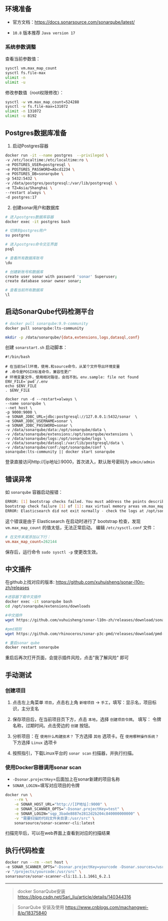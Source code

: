## 环境准备

- 官方文档：https://docs.sonarsource.com/sonarqube/latest/

- `10.8` 版本推荐 `Java version 17`


### 系统参数调整

查看当前参数值：

```bash
sysctl vm.max_map_count
sysctl fs.file-max
ulimit -n
ulimit -u
```

修改参数值（root权限修改）：

```bash
sysctl -w vm.max_map_count=524288
sysctl -w fs.file-max=131072
ulimit -n 131072
ulimit -u 8192
```



## Postgres数据库准备

1. 启动Postgres容器

```bash
docker run -it --name postgres  --privileged \
-v /etc/localtime:/etc/localtime:ro \
-e POSTGRES_USER=postgresql \
-e POSTGRES_PASSWORD=Abcd1234 \
-e POSTGRES_DB=sonarqube \
-p 5432:5432 \
-v /data/postgres/postgresql:/var/lib/postgresql \
-e TZ=Asia/Shanghai \
--restart always \
-d postgres:17
```

2. 创建sonar用户和数据库

```bash
# 进入postgres数据库容器
docker exec -it postgres bash

# 切换到postgres用户
su postgres

# 进入postgres命令交互界面
psql

# 查看所有数据库账号
\du

# 创建新账号和数据库
create user sonar with password 'sonar' Superuser;
create database sonar owner sonar;

# 查看当前所有数据库
\l
```


## 启动SonarQube代码检测平台

```bash
# docker pull sonarqube:9.9-community
docker pull sonarqube:lts-community

mkdir -p /data/sonarqube/{data,extensions,logs,datasql,conf}
```

创建 `sonarstart.sh` 启动脚本：

```shell
#!/bin/bash

# 在当前Sell环境，使用.和source命令，从某个文件导出环境变量
# .命令是POSIX标准命令，兼容性更广
# 环境变量文件，使用相对路径，会找不到。env.sample: file not found
ENV_FILE=`pwd`/.env
echo $ENV_FILE
. $ENV_FILE

docker run -d --restart=always \
--name sonarqube \
--net host \
-p 9000:9000 \
-e SONAR_JDBC_URL=jdbc:postgresql://127.0.0.1:5432/sonar  \
-e SONAR_JDBC_USERNAME=sonar \
-e SONAR_JDBC_PASSWORD=sonar \
-v /data/sonarqube/data:/opt/sonarqube/data \
-v /data/sonarqube/extensions:/opt/sonarqube/extensions \
-v /data/sonarqube/logs:/opt/sonarqube/logs \
-v /data/sonarqube/datasql:/var/lib/postgresql/data \
-v /data/sonarqube/conf:/opt/sonarqube/conf \
sonarqube:lts-community || docker start sonarqube
```

登录直接访问http://[ip地址]:9000，首次进入，默认账号密码为 `admin/admin`


## 错误异常

如 `sonarqube` 容器启动报错：
```bash
ERROR: [1] bootstrap checks failed. You must address the points described in the following [1] lines before starting Elasticsearch.
bootstrap check failure [1] of [1]: max virtual memory areas vm.max_map_count [65530] is too low, increase to at least [262144]
ERROR: Elasticsearch did not exit normally - check the logs at /opt/sonarqube/logs/sonarqube.log
```

这个错误是由于 Elasticsearch 在启动时进行了 bootstrap 检查，发现 `vm.max_map_count` 的值太低，无法正常启动。
编辑 `/etc/sysctl.conf` 文件：

```conf
# 在文件末尾添加以下行：
vm.max_map_count=262144
```

保存后，运行命令 `sudo sysctl -p` 使更改生效。


## 中文插件

在github上找对应的版本: https://github.com/xuhuisheng/sonar-l10n-zh/releases

```bash
#进容器下载中文插件
docker exec -it sonarqube bash
cd /opt/sonarqube/extensions/downloads

#中文插件
wget https://github.com/xuhuisheng/sonar-l10n-zh/releases/download/sonar-l10n-zh-plugin-9.9/sonar-l10n-zh-plugin-9.9.jar

#pmd规则
wget https://github.com/rhinoceros/sonar-p3c-pmd/releases/download/pmd-3.2.0-beta-with-p3c1.3.6-pmd6.10.0/sonar-pmd-plugin-3.2.0-SNAPSHOT.jar

# 重启sonar qube
docker restart sonarqube 
```

重启后再次打开页面，会提示插件风险，点击"我了解风险" 即可


## 手动测试

### 创建项目

1. 点击左上角菜单 `项目`，点击右上角 `新增项目` -> `手工`，填写：显示名，项目标识，主分支名

2. 保存项目后，在当前项目页下方，点击 `本地`，选择 `创建项目令牌`。 填写： 令牌名称，过期时间。点击旁边的 `创建` 按钮。

3. 分析项目：在 `使用什么构建技术？` 下方选择 `其他` 选项卡。在 `使用哪种操作系统？` 下方选择 `Linux` 选项卡

4. 按照指引，下载Linux平台的 `sonar scan` 扫描器，并执行扫描。


### 使用Docker容器调用sonar scan

- `-Dsonar.projectKey`=后面加上在sonar新建的项目名称
- `SONAR_LOGIN`=填写对应项目的令牌

```bash
docker run \
    --rm \
    -e SONAR_HOST_URL="http://[IP地址]:9000" \
    -e SONAR_SCANNER_OPTS="-Dsonar.projectKey=test" \
    -e SONAR_LOGIN="sqp_3bade8887e2812d2b204c840000000000" \
    -v "需要扫描的代码文件夹目录:/usr/src" \
    sonarsource/sonar-scanner-cli:latest
```

扫描完毕后，可以在web界面上查看到对应的扫描结果


## 执行代码检查

```bash
docker run --rm --net host \
-e SONAR_SCANNER_OPTS="-Dsonar.projectKey=yourcode -Dsonar.sources=/usr/src -Dsonar.host.url=http://127.0.0.1:9000 -Dsonar.login=sqp_311136f0b4ca84873ad17297745bdbee84a5919f" \
-v "/projects/yourcode:/usr/src" \
sonarsource/sonar-scanner-cli:11.1.1.1661_6.2.1
```

---------------

> docker SonarQube安装 https://blog.csdn.net/Sari_liu/article/details/140344316

> SonarQube 安装及使用 https://www.cnblogs.com/machangwei-8/p/18375840